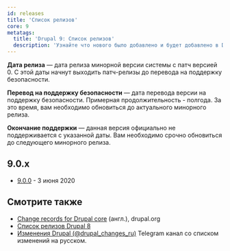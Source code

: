 ```yaml
---
id: releases
title: 'Список релизов'
core: 9
metatags:
  title: 'Drupal 9: Список релизов'
  description: 'Узнайте что нового было добавлено и будет добавлено в Drupal 9.'
---
```


**Дата релиза** — дата релиза минорной версии системы с патч версией 0. С этой даты начнут выходить патч-релизы до перевода на поддержку безопасности.

**Перевод на поддержку безопасности** — дата перевода версии на поддержку безопасности. Примерная продолжительность - полгода. За это время, вам необходимо обновиться до актуального минорного релиза.

**Окончание поддержки** — данная версия официально не поддерживается с указанной даты. Вам необходимо срочно обновиться до следующего минорного релиза.

## 9.0.x

- [9.0.0](release-9.0.0.md) - 3 июня 2020

## Смотрите также

- [Change records for Drupal core](https://www.drupal.org/list-changes/drupal) (англ.), drupal.org
- [Список релизов Drupal 8](../../8/releases/releases.md)
- [Изменения Drupal (@drupal_changes_ru)](https://t.me/drupal_changes_ru) Telegram канал со списком изменений на русском.